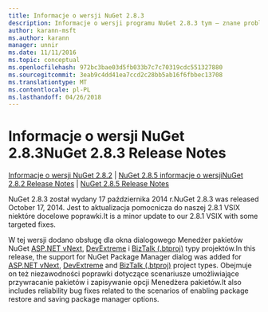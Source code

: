 ```yaml
---
title: Informacje o wersji NuGet 2.8.3
description: Informacje o wersji programu NuGet 2.8.3 tym — znane problemy, poprawki, dodatkowe funkcje i dcr.
author: karann-msft
ms.author: karann
manager: unnir
ms.date: 11/11/2016
ms.topic: conceptual
ms.openlocfilehash: 972bc3bae03d5fb033b7c7c70319cdc551327880
ms.sourcegitcommit: 3eab9c4dd41ea7ccd2c28bb5ab16f6fbbec13708
ms.translationtype: MT
ms.contentlocale: pl-PL
ms.lasthandoff: 04/26/2018
---
```

# <a name="nuget-283-release-notes"></a><span data-ttu-id="ee8ab-103">Informacje o wersji NuGet 2.8.3</span><span class="sxs-lookup"><span data-stu-id="ee8ab-103">NuGet 2.8.3 Release Notes</span></span>

<span data-ttu-id="ee8ab-104">[Informacje o wersji NuGet 2.8.2](../release-notes/nuget-2.8.2.md) | [NuGet 2.8.5 informacje o wersji](../release-notes/nuget-2.8.5.md)</span><span class="sxs-lookup"><span data-stu-id="ee8ab-104">[NuGet 2.8.2 Release Notes](../release-notes/nuget-2.8.2.md) | [NuGet 2.8.5 Release Notes](../release-notes/nuget-2.8.5.md)</span></span>

<span data-ttu-id="ee8ab-105">NuGet 2.8.3 został wydany 17 października 2014 r.</span><span class="sxs-lookup"><span data-stu-id="ee8ab-105">NuGet 2.8.3 was released October 17, 2014.</span></span> <span data-ttu-id="ee8ab-106">Jest to aktualizacja pomocnicza do naszej 2.8.1 VSIX niektóre docelowe poprawki.</span><span class="sxs-lookup"><span data-stu-id="ee8ab-106">It is a minor update to our 2.8.1 VSIX with some targeted fixes.</span></span>

<span data-ttu-id="ee8ab-107">W tej wersji dodano obsługę dla okna dialogowego Menedżer pakietów NuGet [ASP.NET vNext](http://www.asp.net/vnext), [DevExtreme](http://js.devexpress.com/) i [BizTalk (.btproj)](/biztalk/core/developing-biztalk-server-applications) typy projektów.</span><span class="sxs-lookup"><span data-stu-id="ee8ab-107">In this release, the support for NuGet Package Manager dialog was added for [ASP.NET vNext](http://www.asp.net/vnext), [DevExtreme](http://js.devexpress.com/) and [BizTalk (.btproj)](/biztalk/core/developing-biztalk-server-applications) project types.</span></span> <span data-ttu-id="ee8ab-108">Obejmuje on też niezawodności poprawki dotyczące scenariusze umożliwiające przywracanie pakietów i zapisywanie opcji Menedżera pakietów.</span><span class="sxs-lookup"><span data-stu-id="ee8ab-108">It also includes reliability bug fixes related to the scenarios of enabling package restore and saving package manager options.</span></span>
